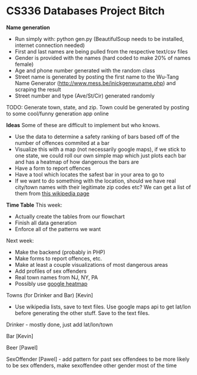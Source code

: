 CS336 Databases Project Bitch
=============================

**Name generation**
* Run simply with: python gen.py (BeautifulSoup needs to be installed, internet connection needed)
* First and last names are being pulled from the respective text/csv files
* Gender is provided with the names (hard coded to make 20% of names female)
* Age and phone number generated with the random class
* Street name is generated by posting the first name to the Wu-Tang Name Generator (http://www.mess.be/inickgenwuname.php) and scraping the result
* Street number and type (Ave/St/Cir) generated randomly

TODO: Generate town, state, and zip. Town could be generated by posting to some cool/funny generation app online


**Ideas**
Some of these are difficult to implement but who knows.

* Use the data to determine a safety ranking of bars based off of the number of offences commited at a bar
* Visualize this with a map (not necessarily google maps), if we stick to one state, we could roll our own simple map which just plots each bar and has a heatmap of how dangerous the bars are
* Have a form to report offences
* Have a tool which locates the safest bar in your area to go to
* If we want to do something with the location, should we have real city/town names with their legitimate zip codes etc? We can get a list of them from [this wikipedia page](http://en.wikipedia.org/wiki/List_of_municipalities_in_New_Jersey)

**Time Table**
This week:
- Actually create the tables from our flowchart
- Finish all data generation 
- Enforce all of the patterns we want

Next week:
- Make the backend (probably in PHP)
- Make forms to report offences, etc.
- Make at least a couple visualizations of most dangerous areas
- Add profiles of sex offenders
- Real town names from NJ, NY, PA
- Possibly use [google heatmap](https://developers.google.com/maps/documentation/javascript/examples/layer-heatmap)


Towns (for Drinker and Bar) [Kevin]
- Use wikipedia lists, save to text files. Use google maps api to get lat/lon before generating the other stuff. Save to the text files.

Drinker - mostly done, just add lat/lon/town

Bar [Kevin] 

Beer [Pawel]

SexOffender [Pawel] - add pattern for past sex offendees to be more likely to be sex offenders, make sexoffendee other gender most of the time
